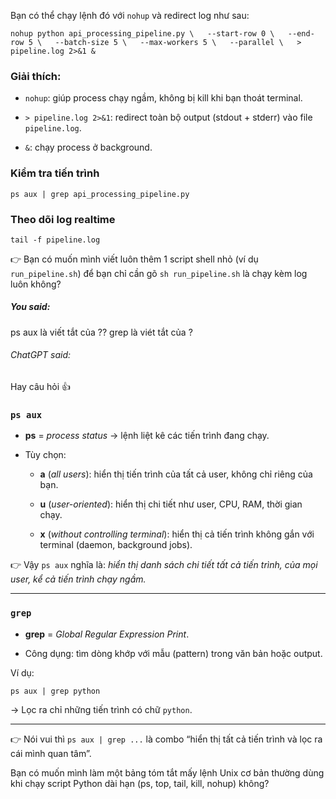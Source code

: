 Bạn có thể chạy lệnh đó với `nohup` và redirect log như sau:

`nohup python api_processing_pipeline.py \   --start-row 0 \   --end-row 5 \   --batch-size 5 \   --max-workers 5 \   --parallel \   > pipeline.log 2>&1 &`

### Giải thích:

- `nohup`: giúp process chạy ngầm, không bị kill khi bạn thoát terminal.
    
- `> pipeline.log 2>&1`: redirect toàn bộ output (stdout + stderr) vào file `pipeline.log`.
    
- `&`: chạy process ở background.
    

### Kiểm tra tiến trình

`ps aux | grep api_processing_pipeline.py`

### Theo dõi log realtime

`tail -f pipeline.log`

👉 Bạn có muốn mình viết luôn thêm 1 script shell nhỏ (ví dụ `run_pipeline.sh`) để bạn chỉ cần gõ `sh run_pipeline.sh` là chạy kèm log luôn không?

##### You said:

ps aux là viết tắt của ?? grep là viét tắt của ?

###### ChatGPT said:

Hay câu hỏi 👍

### `ps aux`

- **ps** = _process status_ → lệnh liệt kê các tiến trình đang chạy.
    
- Tùy chọn:
    
    - **a** (_all users_): hiển thị tiến trình của tất cả user, không chỉ riêng của bạn.
        
    - **u** (_user-oriented_): hiển thị chi tiết như user, CPU, RAM, thời gian chạy.
        
    - **x** (_without controlling terminal_): hiển thị cả tiến trình không gắn với terminal (daemon, background jobs).
        

👉 Vậy `ps aux` nghĩa là: _hiển thị danh sách chi tiết tất cả tiến trình, của mọi user, kể cả tiến trình chạy ngầm._

---

### `grep`

- **grep** = _Global Regular Expression Print_.
    
- Công dụng: tìm dòng khớp với mẫu (pattern) trong văn bản hoặc output.
    

Ví dụ:

`ps aux | grep python`

→ Lọc ra chỉ những tiến trình có chữ `python`.

---

👉 Nói vui thì `ps aux | grep ...` là combo “hiển thị tất cả tiến trình và lọc ra cái mình quan tâm”.

Bạn có muốn mình làm một bảng tóm tắt mấy lệnh Unix cơ bản thường dùng khi chạy script Python dài hạn (ps, top, tail, kill, nohup) không?